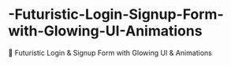 # -Futuristic-Login-Signup-Form-with-Glowing-UI-Animations
🔐 Futuristic Login &amp; Signup Form with Glowing UI &amp; Animations
